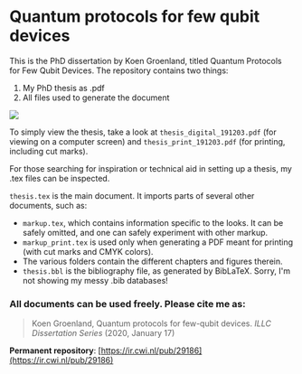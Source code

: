 # Quantum protocols for few qubit devices

This is the PhD dissertation by Koen Groenland, titled Quantum Protocols for Few Qubit Devices. The repository contains two things:
1. My PhD thesis as .pdf
2. All files used to generate the document 

![](https://ir.cwi.nl/pub/29186/cover/thumb_256.jpg)


To simply view the thesis, take a look at 
`thesis_digital_191203.pdf` (for viewing on a computer screen) and `thesis_print_191203.pdf` (for printing, including cut marks).


For those searching for inspiration or technical aid in setting up a thesis, my .tex files can be inspected. 

`thesis.tex` is the main document. It imports parts of several other documents, such as:
- `markup.tex`, which contains information specific to the looks. It can be safely omitted, and one can safely experiment with other markup. 
- `markup_print.tex` is used only when generating a PDF meant for printing (with cut marks and CMYK colors). 
- The various folders contain the different chapters and figures therein. 
- `thesis.bbl` is the bibliography file, as generated by BibLaTeX. Sorry, I'm not showing my messy .bib databases! 

 
 
 ### All documents can be used freely. Please cite me as: 
 
 > Koen Groenland, Quantum protocols for few-qubit devices. _ILLC Dissertation Series_ (2020, January 17)
 
 **Permanent repository**:  [https://ir.cwi.nl/pub/29186](https://ir.cwi.nl/pub/29186)

